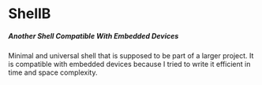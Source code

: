 # ShellB
##### Another Shell Compatible With Embedded Devices

Minimal and universal shell that is supposed to be part of a larger project. It is compatible with embedded devices because I tried to write it efficient in time and space complexity.
